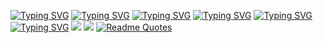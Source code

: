 [![Typing SVG](https://readme-typing-svg.herokuapp.com?color=%2336BCF7&lines=-Hi-I’m-Ivan)](https://git.io/typing-svg)
[![Typing SVG](https://readme-typing-svg.herokuapp.com?color=%2336BCF7&lines=-Hi-I’m-Ivan1)](https://git.io/typing-svg)
[![Typing SVG](https://readme-typing-svg.herokuapp.com?color=%2336BCF7&lines=-Hi-I’m-Ivan2)](https://git.io/typing-svg)
[![Typing SVG](https://readme-typing-svg.herokuapp.com?color=%2336BCF7&lines=-Hi-I’m-Ivan3)](https://git.io/typing-svg)
[![Typing SVG](https://readme-typing-svg.herokuapp.com?color=%2336BCF7&lines=-Hi-I’m-Ivan4)](https://git.io/typing-svg)
[![Typing SVG](https://readme-typing-svg.herokuapp.com?color=%2336BCF7&lines=-Hi-I’m-Ivan5)](https://git.io/typing-svg)
![](https://github-profile-summary-cards.vercel.app/api/cards/profile-details?username=Vanea678&theme=solarized_dark)
![](https://github-profile-summary-cards.vercel.app/api/cards/most-commit-language?username=Vanea678&theme=solarized_dark)
[![Readme Quotes](https://quotes-github-readme.vercel.app/api?type=horizontal&theme=dark)](https://github.com/piyushsuthar/github-readme-quotes)
